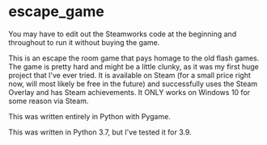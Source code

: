 # escape_game

You may have to edit out the Steamworks code at the beginning and throughout to run it without buying the game.  

This is an escape the room game that pays homage to the old flash games.  The game is pretty hard and might be a little clunky, as it was my first huge project that I've ever tried.  It is available on Steam (for a small price right now, will most likely be free in the future) and successfully uses the Steam Overlay and has Steam achievements.  It ONLY works on Windows 10 for some reason via Steam. 

This was written entirely in Python with Pygame.

This was written in Python 3.7, but I've tested it for 3.9.



